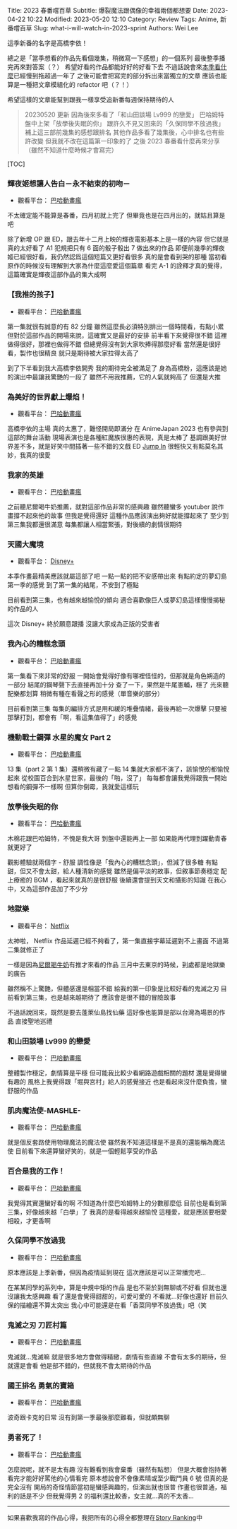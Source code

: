 Title: 2023 春番嚐百草
Subtitle: 爆裂魔法跟偶像的幸福兩個都想要
Date: 2023-04-22 10:22
Modified: 2023-05-20 12:10
Category: Review
Tags: Anime, 新番嚐百草
Slug: what-i-will-watch-in-2023-sprint
Authors: Wei Lee

這季新番的名字是高橋李依！

<!--more-->

總之是「當季想看的作品先看個幾集，稍微寫一下感想」的一個系列
最後整季播完再來對答案（？）
希望好看的作品都能好好的好看下去
不過話說會來[本季看什麼](/tag/dang-ji-kan-shi-mo.html)已經慢到拖超過一年了
之後可能會把寫完的部分拆出來當獨立的文章
應該也能算是一種把文章模組化的 refactor 吧（？！）

希望這樣的文章能幫到跟我一樣享受追新番每週保持期待的人

> 20230520 更新
> 因為後來多看了「和山田談場 Lv999 的戀愛」
> 巴哈姆特盤中上架「放學後失眠的你」
> 跟許久不見又回來的「久保同學不放過我」
> 補上這三部前幾集的感想跟排名
> 其他作品多看了幾集後，心中排名也有些許改變
> 但我就不改在這篇第一印象的了
> 之後 2023 春番看什麼再來分享（雖然不知道什麼時候才會寫完）

[TOC]

### 輝夜姬想讓人告白－永不結束的初吻－
* 觀看平台： [巴哈動畫瘋](https://ani.gamer.com.tw/animeVideo.php?sn=33277)

不太確定能不能算是春番，四月初就上完了
但畢竟也是在四月出的，就姑且算是吧

除了新增 OP 跟 ED，跟去年十二月上映的輝夜電影基本上是一樣的內容
但它就是真的太好看了
A1 犯規把只有 6 面的骰子骰出 7 做出來的作品
即便前幾季的輝夜姬已經很好看，我仍然認爲這個短篇又更好看很多
真的是會看到哭的那種
當初看原作的時候沒有理解到大家為什麼這麼愛這個篇章
看完 A-1 的詮釋才真的覺得，這篇確實是輝夜這部作品的集大成啊

### 【我推的孩子】
* 觀看平台： [巴哈動畫瘋](https://ani.gamer.com.tw/animeVideo.php?sn=33312)

第一集就很有誠意的有 82 分鐘
雖然這麼長必須特別排出一個時間看，有點小累
但對於這部作品的開場來說，這確實又是最好的安排
前半看下來覺得很不錯
這裡做得很好，那裡也做得不錯
但總覺得沒有到大家吹捧得那麼好看
當然還是很好看，製作也很精良
就只是期待被大家拉得太高了

到了下半看到我大高橋李依開秀
我的期待完全被滿足了
身為高橋粉，這應該是她的演出中最讓我驚艷的一段了
雖然不用我推薦，它的人氣就夠高了
但還是大推

### 為美好的世界獻上爆焰！
* 觀看平台： [巴哈動畫瘋](https://ani.gamer.com.tw/animeVideo.php?sn=33253)

高橋李依的主場
真的太惠了，難怪開局即滿分
在 AnimeJapan 2023 也有參與到這部的舞台活動
現場表演也是各種紅魔族很惠的表現，真是太棒了
基調跟美好世界差不多，就是好笑中間插著一些不錯的文戲
ED [Jump In](https://www.youtube.com/watch?v=WrSqD9ArWjo) 很輕快又有點莫名其妙，我真的很愛

### 我家的英雄
* 觀看平台： [巴哈動畫瘋](https://ani.gamer.com.tw/animeVideo.php?sn=33257)

之前聽尼爾喝牛奶推薦，就對這部作品非常的感興趣
雖然聽蠻多 youtuber 說作畫撐不起來他的故事
但我是覺得還好
這種作品應該演出夠好就能撐起來了
至少到第三集我都還很滿意
每集都讓人相當緊張，對後續的劇情很期待

### 天國大魔境
* 觀看平台： [Disney+](https://www.disneyplus.com/zh-hant/series/tengoku-daimakyo/7hd7j6bmGOTg)

本季作畫最精美應該就屬這部了吧
一點一點的把不安感帶出來
有點約定的夢幻島第一季的感覺
到了第一集的結尾，不安到了極點

目前看到第三集，也有越來越愉悅的傾向
適合喜歡像巨人或夢幻島這樣慢慢揭秘的作品的人

這次 Disney+ 終於願意跟播
沒讓大家成為正版的受害者

### 我內心的糟糕念頭
* 觀看平台： [巴哈動畫瘋](https://ani.gamer.com.tw/animeVideo.php?sn=33250)

第一集看下來非常的舒服
一開始會覺得好像有哪裡怪怪的，但那就是角色朔造的一部分
結尾的鋼琴聲下去直接再加十分
查了一下，果然是牛尾憲輔，穩了
光來聽配樂都划算
稍微有種在看聲之形的感覺（單音樂的部分）

目前看到第三集
每集的編排方式是用和緩的堆疊情緒，最後再給一次爆擊
只要被那擊打到，都會有「啊，看這集值得了」的感覺

### 機動戰士鋼彈 水星的魔女 Part 2
* 觀看平台： [巴哈動畫瘋](https://ani.gamer.com.tw/animeVideo.php?sn=33292)

13 集（part 2 第 1 集）還稍微有藏了一點
14 集就大家都不演了，該愉悅的都愉悅起來
從校園百合到水星世家，最後的「啪，沒了」
每每都會讓我覺得跟我一開始想看的鋼彈不一樣啊
但算你倒霉，我就愛這樣玩

### 放學後失眠的你
* 觀看平台： [巴哈動畫瘋](https://ani.gamer.com.tw/animeVideo.php?sn=33717)

木棉花跟巴哈姆特，不愧是我大哥
到盤中還能再上一部
如果能再代理到躍動青春就更好了

觀影體驗就兩個字 - 舒服
調性像是「我內心的糟糕念頭」，但減了很多糖
有點甜，但又不會太甜，給人種清新的感覺
雖然是偏平淡的故事，但敘事節奏穩定
配上療癒的 BGM ，看起來就真的是很舒服
後續還會提到天文和攝影的知識
在我心中，又為這部作品加了不少分

### 地獄樂
* 觀看平台： [Netflix](https://www.netflix.com/search?q=hell%20paradise&jbv=81574246)

太神啦， Netflix
作品延遲已經不夠看了，第一集直接字幕延遲對不上畫面
不過第二集就修正了

一樣是因為[尼爾喝牛奶](https://open.firstory.me/story/clc8fwx34000g01wq2z21b3tu)有推才來看的作品
三月中去東京的時候，到處都是地獄樂的廣告

雖然稱不上驚艷，但體感還是相當不錯
給我的第一印象是比較好看的鬼滅之刃
目前看到第三集，也是越來越期待了
應該會是很不錯的冒險故事

不過話說回來，既然是要去蓬萊仙島找仙藥
這好像也能算是部以台灣為場景的作品
直接聖地巡禮

### 和山田談場 Lv999 的戀愛
* 觀看平台： [巴哈動畫瘋](https://ani.gamer.com.tw/animeVideo.php?sn=33249)

整體製作穩定，劇情算是平穩
但可能我比較少看網路遊戲相關的題材
還是覺得蠻有趣的
風格上我覺得跟「堀與宮村」給人的感覺接近
也是看起來沒什麼負擔，蠻舒服的作品

### 肌肉魔法使-MASHLE-
* 觀看平台： [巴哈動畫瘋](https://ani.gamer.com.tw/animeVideo.php?sn=33285)

就是個反套路使用物理魔法的魔法使
雖然我不知道這樣是不是真的還能稱為魔法使
目前看下來還算蠻好笑的，就是一個輕鬆享受的作品

### 百合是我的工作！
* 觀看平台： [巴哈動畫瘋](https://ani.gamer.com.tw/animeVideo.php?sn=33254)

我覺得其實還蠻好看的啊
不知道為什麼巴哈姆特上的分數那麼低
目前也是看到第三集，好像越來越「白學」了
我真的是看得越來越愉悅
這種愛，就是應該要相愛相殺，才更香啊

### 久保同學不放過我
* 觀看平台： [巴哈動畫瘋](https://ani.gamer.com.tw/animeVideo.php?sn=32366)

原本應該是上季新番，但因為疫情延到現在
這次應該是可以正常播完吧...

在某某同學的系列中，算是中規中矩的作品
是也不至於到無聊或不好看
但就也還沒讓我太感興趣
看了還是會覺得甜甜的，可愛可愛的
不看就...好像也還好
目前久保的描繪還不算太突出
我心中可能還是在看「香菜同學不放過我」吧（笑

### 鬼滅之刃 刀匠村篇
* 觀看平台： [巴哈動畫瘋](https://ani.gamer.com.tw/animeVideo.php?sn=33295)

鬼滅就...鬼滅嘛
就是很多地方會做得精緻，劇情有些直線
不會有太多的期待，但就還是會看
他是部不錯的，但就我不會太期待的作品

### 國王排名 勇氣的寶箱
* 觀看平台： [巴哈動畫瘋](https://ani.gamer.com.tw/animeVideo.php?sn=33317)

波奇跟卡克的日常
沒有到第一季最後那麼難看，但就頗無聊

### 勇者死了！
* 觀看平台： [巴哈動畫瘋](https://ani.gamer.com.tw/animeVideo.php?sn=33259)

怎麼說呢，就不是太有趣
沒有難看到我會棄番（雖然有點想）
但是大概會抱持著看完才能好好罵他的心情看完
原本想說會不會像素晴或至少戰鬥員 6 號
但真的是完全沒有
開局的奇怪情節當初是蠻感興趣的，但演出就也很普
作畫也很普通，福利的話是不少
但我覺得男 2 的福利還比較香，女主就...真的不太香...

-----

如果喜歡我寫的作品心得，我把所有的心得全都整理在[Story Ranking](/pages/story-ranking.html)中
